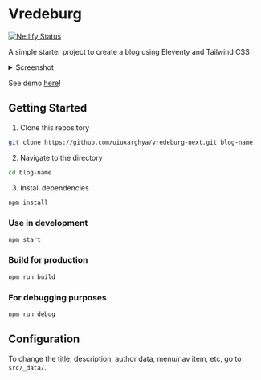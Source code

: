 # Vredeburg
[![Netlify Status](https://api.netlify.com/api/v1/badges/a1d36fc9-4471-4679-902c-337449ccb59d/deploy-status)](https://app.netlify.com/sites/vredeburg/deploys)

A simple starter project to create a blog using Eleventy and Tailwind CSS

<details>
  <summary>Screenshot</summary>
  
  ![](https://i.imgur.com/wGj2YZD.jpg)
</details>

See demo [here](https://vredeburg.netlify.app)!

## Getting Started
1. Clone this repository
```bash
git clone https://github.com/uiuxarghya/vredeburg-next.git blog-name
```
2. Navigate to the directory
```bash
cd blog-name
```
3. Install dependencies
```bash
npm install
```

### Use in development
```bash
npm start
```

### Build for production
```bash
npm run build
```

### For debugging purposes
```bash
npm run debug
```

## Configuration
To change the title, description, author data, menu/nav item, etc, go to `src/_data/`.
